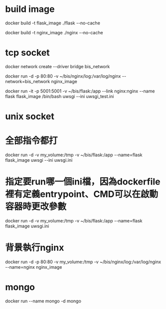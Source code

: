 # build image
docker build -t flask_image ./flask --no-cache

docker build -t nginx_image ./nginx --no-cache

# tcp socket
docker network create --driver bridge bis_network

docker run -d -p 80:80 -v ~/bis/nginx/log:/var/log/nginx --network=bis_network nginx_image

docker run -it -p 5001:5001 -v ~/bis/flask:/app --link nginx:nginx --name flask flask_image /bin/bash    uwsgi --ini uwsgi_test.ini

# unix socket
# 全部指令都打
docker run -d -v my_volume:/tmp -v ~/bis/flask:/app --name=flask flask_image uwsgi --ini uwsgi.ini

# 指定要run哪一個ini檔，因為dockerfile裡有定義entrypoint、CMD可以在啟動容器時更改參數
docker run -d -v my_volume:/tmp -v ~/bis/flask:/app --name=flask flask_image uwsgi.ini

# 背景執行nginx
docker run -d -p 80:80 -v my_volume:/tmp -v ~/bis/nginx/log:/var/log/nginx --name=nginx nginx_image

# mongo
docker run --name mongo -d mongo